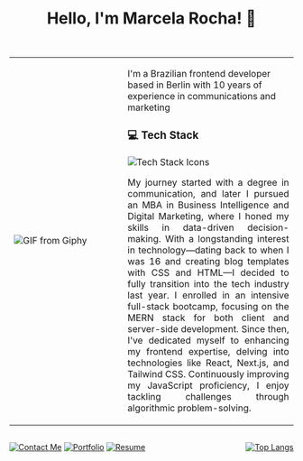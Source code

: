 
<h1 align="center">Hello, I'm Marcela Rocha! 👋</h1>
<br>
<table border=0 style="border-collapse:collapse;">
  <tr>
    <td width="40%">
      <img src="https://media.giphy.com/media/k8kITi9SAwe9JWbUaH/giphy.gif" alt="GIF from Giphy">
    </td>
    <td width="60%">
      <p align="left">I'm a Brazilian frontend developer based in Berlin with 10 years of experience in communications and marketing</p>
      <h3>💻 Tech Stack</h3>
      <img src="https://skillicons.dev/icons?i=js,ts,html,css,jquery,bootstrap,tailwind,nodejs,express,vue,git,github,mongodb,firebase,react,nextjs&theme=dark&perline=8" alt="Tech Stack Icons">
      <p style="text-align: justify;">My journey started with a degree in communication, and later I pursued an MBA in Business Intelligence and Digital Marketing, where I honed my skills in data-driven decision-making. With a longstanding interest in technology—dating back to when I was 16 and creating blog templates with CSS and HTML—I decided to fully transition into the tech industry last year. I enrolled in an intensive full-stack bootcamp, focusing on the MERN stack for both client and server-side development. Since then, I've dedicated myself to enhancing my frontend expertise, delving into technologies like React, Next.js, and Tailwind CSS. Continuously improving my JavaScript proficiency, I enjoy tackling challenges through algorithmic problem-solving.</p>
    </td>
  </tr>
</table>
<div style="display: flex; justify-content: space-between;">
  <div>
    <p align="center">
      <a href="mailto:marcelarochamartins@gmail.com"><img src="https://img.shields.io/badge/-📧%20Contact%20Me-blue" alt="Contact Me"></a>
      <a href="https://marcelarochamartins.vercel.app/"><img src="https://img.shields.io/badge/-📂%20Portfolio-orange" alt="Portfolio"></a>
      <a href="https://drive.google.com/file/d/13_608t_Q0AAFi8CQYZe_10ewSU1T76X8/view?usp=drive_link"><img src="https://img.shields.io/badge/-📄%20Resume-green" alt="Resume"></a>
    </p>
  </div>
  <div>
    <p align="center">
      <a href="https://github.com/Marcela-Rocha-Martins/github-readme-stats">
        <img src="https://github-readme-stats.vercel.app/api/top-langs/?username=Marcela-Rocha-Martins&layout=compact" alt="Top Langs">
      </a>
    </p>
  </div>
</div>
